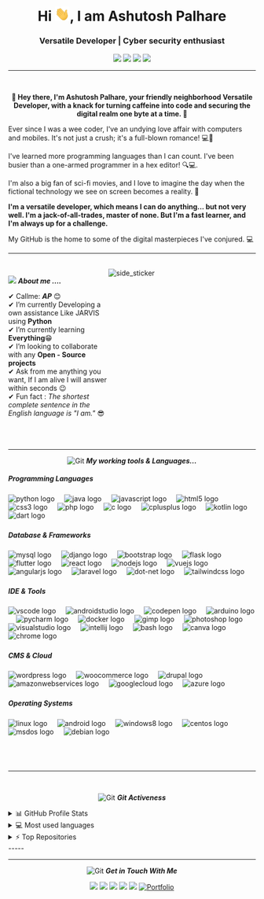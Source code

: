 
<h1 align="center">Hi <img src="https://raw.githubusercontent.com/ABSphreak/ABSphreak/master/gifs/Hi.gif" width="30px">, I am Ashutosh Palhare </h1>
<h3 align="center">Versatile Developer | Cyber security enthusiast</h3>

 <p align="center">
<img src="https://img.shields.io/badge/Age-23-blue" />
  <img src="https://img.shields.io/badge/Focus-Python-brightgreen" />
  <img src="https://img.shields.io/badge/Lives-India-success" />
  <img src="https://img.shields.io/badge/Languages-English%20%26%20Hindi-brightgreen" />
</p>
<hr>
<br>

<p align="center">
<b>👋 Hey there, I'm Ashutosh Palhare, your friendly neighborhood Versatile Developer, with a knack for turning caffeine into code and securing the digital realm one byte at a time. 🚀 </b>

Ever since I was a wee coder, I've an undying love affair with computers and mobiles. It's not just a crush; it's a full-blown romance! 💻📱

I've learned more programming languages than I can count. I've been busier than a one-armed programmer in a hex editor! 🔍💻.

I'm also a big fan of sci-fi movies, and I love to imagine the day when the fictional technology we see on screen becomes a reality. 🚀

<b>I'm a versatile developer, which means I can do anything... but not very well. I'm a jack-of-all-trades, master of none. But I'm a fast learner, and I'm always up for a challenge. </b>

My GitHub is the home to some of the digital masterpieces I've conjured. 💻
</p>
<hr>
<br>
<img align="right" width=300px height=300px alt="side_sticker" src="https://user-images.githubusercontent.com/74038190/229223263-cf2e4b07-2615-4f87-9c38-e37600f8381a.gif" />

<img src="https://media.giphy.com/media/iY8CRBdQXODJSCERIr/giphy.gif" width="30px">&nbsp;***About me ....***

✔ Callme: ***AP*** 😊 <br>
✔ I’m currently Developing a own assistance Like JARVIS using **Python**<br>
✔ I’m currently learning **Everything**:grin:<br>
✔ I’m looking to collaborate with any **Open - Source projects**<br>
✔ Ask from me anything you want, If I am alive I will answer within seconds 😉<br>
✔ Fun fact : *The shortest complete sentence in the English language is "I am."* 😎<br><br><br><br>
 

<hr>
  
 <p align="center">
 <img src="https://media.giphy.com/media/W5eoZHPpUx9sapR0eu/giphy.gif" width="30px" alt="Git"/>&nbsp;<i><b>My working tools & Languages...</b></i></p>
 

  
<h5 align="left">Programming Languages</h5>

###

<div align="left">
  <img src="https://cdn.jsdelivr.net/gh/devicons/devicon/icons/python/python-original.svg" height="40" alt="python logo"  />
  <img width="12" />
  <img src="https://cdn.jsdelivr.net/gh/devicons/devicon/icons/java/java-original.svg" height="40" alt="java logo"  />
  <img width="12" />
  <img src="https://cdn.jsdelivr.net/gh/devicons/devicon/icons/javascript/javascript-original.svg" height="40" alt="javascript logo"  />
  <img width="12" />
  <img src="https://cdn.jsdelivr.net/gh/devicons/devicon/icons/html5/html5-original.svg" height="40" alt="html5 logo"  />
  <img width="12" />
  <img src="https://cdn.jsdelivr.net/gh/devicons/devicon/icons/css3/css3-original.svg" height="40" alt="css3 logo"  />
  <img width="12" />
  <img src="https://cdn.jsdelivr.net/gh/devicons/devicon/icons/php/php-original.svg" height="40" alt="php logo"  />
  <img width="12" />
  <img src="https://cdn.jsdelivr.net/gh/devicons/devicon/icons/c/c-original.svg" height="40" alt="c logo"  />
  <img width="12" />
  <img src="https://cdn.jsdelivr.net/gh/devicons/devicon/icons/cplusplus/cplusplus-original.svg" height="40" alt="cplusplus logo"  />
  <img width="12" />
  <img src="https://cdn.jsdelivr.net/gh/devicons/devicon/icons/kotlin/kotlin-original.svg" height="40" alt="kotlin logo"  />
  <img width="12" />
  <img src="https://cdn.jsdelivr.net/gh/devicons/devicon/icons/dart/dart-original.svg" height="40" alt="dart logo"  />
</div>

###

<h5 align="left">Database &  Frameworks</h5>

###

<div align="left">
  <img src="https://cdn.jsdelivr.net/gh/devicons/devicon/icons/mysql/mysql-original.svg" height="40" alt="mysql logo"  />
  <img width="12" />
  <img src="https://cdn.jsdelivr.net/gh/devicons/devicon/icons/django/django-plain.svg" height="40" alt="django logo"  />
  <img width="12" />
  <img src="https://cdn.jsdelivr.net/gh/devicons/devicon/icons/bootstrap/bootstrap-original.svg" height="40" alt="bootstrap logo"  />
  <img width="12" />
  <img src="https://cdn.jsdelivr.net/gh/devicons/devicon/icons/flask/flask-original.svg" height="40" alt="flask logo"  />
  <img width="12" />
  <img src="https://cdn.jsdelivr.net/gh/devicons/devicon/icons/flutter/flutter-original.svg" height="40" alt="flutter logo"  />
  <img width="12" />
  <img src="https://cdn.jsdelivr.net/gh/devicons/devicon/icons/react/react-original.svg" height="40" alt="react logo"  />
  <img width="12" />
  <img src="https://cdn.jsdelivr.net/gh/devicons/devicon/icons/nodejs/nodejs-original.svg" height="40" alt="nodejs logo"  />
  <img width="12" />
  <img src="https://cdn.jsdelivr.net/gh/devicons/devicon/icons/vuejs/vuejs-original.svg" height="40" alt="vuejs logo"  />
  <img width="12" />
  <img src="https://cdn.jsdelivr.net/gh/devicons/devicon/icons/angularjs/angularjs-original.svg" height="40" alt="angularjs logo"  />
  <img width="12" />
  <img src="https://cdn.jsdelivr.net/gh/devicons/devicon/icons/laravel/laravel-plain.svg" height="40" alt="laravel logo"  />
  <img width="12" />
  <img src="https://cdn.jsdelivr.net/gh/devicons/devicon/icons/dot-net/dot-net-original.svg" height="40" alt="dot-net logo"  />
  <img width="12" />
  <img src="https://cdn.jsdelivr.net/gh/devicons/devicon/icons/tailwindcss/tailwindcss-original-wordmark.svg" height="40" alt="tailwindcss logo"  />
</div>

###

<h5 align="left">IDE & Tools</h5>

###

<div align="left">
  <img src="https://cdn.jsdelivr.net/gh/devicons/devicon/icons/vscode/vscode-original.svg" height="40" alt="vscode logo"  />
  <img width="12" />
  <img src="https://cdn.jsdelivr.net/gh/devicons/devicon/icons/androidstudio/androidstudio-original.svg" height="40" alt="androidstudio logo"  />
  <img width="12" />
  <img src="https://cdn.jsdelivr.net/gh/devicons/devicon/icons/codepen/codepen-plain.svg" height="40" alt="codepen logo"  />
  <img width="12" />
  <img src="https://cdn.jsdelivr.net/gh/devicons/devicon/icons/arduino/arduino-original.svg" height="40" alt="arduino logo"  />
  <img width="12" />
  <img src="https://cdn.jsdelivr.net/gh/devicons/devicon/icons/pycharm/pycharm-original.svg" height="40" alt="pycharm logo"  />
  <img width="12" />
  <img src="https://cdn.jsdelivr.net/gh/devicons/devicon/icons/docker/docker-original.svg" height="40" alt="docker logo"  />
  <img width="12" />
  <img src="https://cdn.jsdelivr.net/gh/devicons/devicon/icons/gimp/gimp-original.svg" height="40" alt="gimp logo"  />
  <img width="12" />
  <img src="https://cdn.jsdelivr.net/gh/devicons/devicon/icons/photoshop/photoshop-plain.svg" height="40" alt="photoshop logo"  />
  <img width="12" />
  <img src="https://cdn.jsdelivr.net/gh/devicons/devicon/icons/visualstudio/visualstudio-plain.svg" height="40" alt="visualstudio logo"  />
  <img width="12" />
  <img src="https://cdn.jsdelivr.net/gh/devicons/devicon/icons/intellij/intellij-original.svg" height="40" alt="intellij logo"  />
  <img width="12" />
  <img src="https://cdn.jsdelivr.net/gh/devicons/devicon/icons/bash/bash-original.svg" height="40" alt="bash logo"  />
  <img width="12" />
  <img src="https://cdn.jsdelivr.net/gh/devicons/devicon/icons/canva/canva-original.svg" height="40" alt="canva logo"  />
  <img width="12" />
  <img src="https://cdn.jsdelivr.net/gh/devicons/devicon/icons/chrome/chrome-original.svg" height="40" alt="chrome logo"  />
</div>

###

<h5 align="left">CMS & Cloud</h5>

###

<div align="left">
  <img src="https://cdn.jsdelivr.net/gh/devicons/devicon/icons/wordpress/wordpress-original.svg" height="40" alt="wordpress logo"  />
  <img width="12" />
  <img src="https://cdn.jsdelivr.net/gh/devicons/devicon/icons/woocommerce/woocommerce-original.svg" height="40" alt="woocommerce logo"  />
  <img width="12" />
  <img src="https://cdn.jsdelivr.net/gh/devicons/devicon/icons/drupal/drupal-original.svg" height="40" alt="drupal logo"  />
  <img width="12" />
  <img src="https://cdn.jsdelivr.net/gh/devicons/devicon/icons/amazonwebservices/amazonwebservices-original.svg" height="40" alt="amazonwebservices logo"  />
  <img width="12" />
  <img src="https://cdn.jsdelivr.net/gh/devicons/devicon/icons/googlecloud/googlecloud-original.svg" height="40" alt="googlecloud logo"  />
  <img width="12" />
  <img src="https://cdn.jsdelivr.net/gh/devicons/devicon/icons/azure/azure-original.svg" height="40" alt="azure logo"  />
</div>

###

<h5 align="left">Operating  Systems</h5>

###

<div align="left">
  <img src="https://cdn.jsdelivr.net/gh/devicons/devicon/icons/linux/linux-original.svg" height="40" alt="linux logo"  />
  <img width="12" />
  <img src="https://cdn.jsdelivr.net/gh/devicons/devicon/icons/android/android-original.svg" height="40" alt="android logo"  />
  <img width="12" />
  <img src="https://cdn.jsdelivr.net/gh/devicons/devicon/icons/windows8/windows8-original.svg" height="40" alt="windows8 logo"  />
  <img width="12" />
  <img src="https://cdn.jsdelivr.net/gh/devicons/devicon/icons/centos/centos-original.svg" height="40" alt="centos logo"  />
  <img width="12" />
  <img src="https://cdn.jsdelivr.net/gh/devicons/devicon/icons/msdos/msdos-original.svg" height="40" alt="msdos logo"  />
  <img width="12" />
  <img src="https://cdn.jsdelivr.net/gh/devicons/devicon/icons/debian/debian-original.svg" height="40" alt="debian logo"  />
</div>

###
<br><br>    

<hr>
 
<br>

 <p align="center">
 <img src="https://media.giphy.com/media/iY8CRBdQXODJSCERIr/giphy.gif" width="30px" alt="Git"/>&nbsp;<i><b>Git Activeness</b></i></p>
 
<!-- https://github.com/ashutosh786palhare/github-readme-stats -->
<details>
  <summary>📊 GitHub Profile Stats</summary>
  <br/>
  <a href="https://github.com/ashutosh786palhare/github-readme-stats"><img alt="Ashutosh Palhare's Github Stats" src="https://github-readme-stats.vercel.app/api?username=ashutosh786palhare&include_all_commits=true&count_private=true&show_icons=true&line_height=20&title_color=7A7ADB&icon_color=2234AE&text_color=D3D3D3&bg_color=0,000000,130F40" /></a>
</details>

<details> 
  <summary>💻 Most used languages</summary>
  <br/>
  <a href="https://github.com/ashutosh786palhare/github-readme-stats"><img alt="Ashutosh Palhare's Top Languages" src="https://github-readme-stats.vercel.app/api/top-langs/?username=ashutosh786palhare&text_color=FFFFFF&bg_color=000000&title_color=94b4a4&langs_count=15&layout=compact&hide_border=true" /></a>
  <br/>
  <b>Note:</b> This chart is only a metric of which languages my public code on GitHub consists of and does not reflect my experience or skill level.
</details>


<!-- https://github.com/jamesgeorge007/github-activity-readme -->
<details>
  <summary>⚡ Top Repositories </summary>
<a href="https://github.com/ashutosh786palhare/Termy">
  <img align="center" src="https://github-readme-stats.vercel.app/api/pin/?username=ashutosh786palhare&repo=Termy&theme=buefy" />
</a>
<a href="https://github.com/ashutosh786palhare/ashutosh786palhare.github.io">
  <img align="center" src="https://github-readme-stats.vercel.app/api/pin/?username=ashutosh786palhare&repo=ashutosh786palhare.github.io&theme=buefy" />
</a>

<br />
<br />

</details>
-----

<hr>
 <p align="center">
 <img src="https://media.giphy.com/media/W5eoZHPpUx9sapR0eu/giphy.gif" width="30px" alt="Git"/>&nbsp;<i><b>Get in Touch With Me</b></i></p>
<p align="center">
  <a href="mailto:ap4all@aol.com"><img src="https://img.shields.io/badge/e‑mail-D14836.svg?style=for-the-badge&logo=GMail&logoColor=white"/></a>
  <a href="https://instagram.com/ashutosh786palhare"><img src="https://img.shields.io/badge/instagram-E4405F.svg?style=for-the-badge&logo=instagram&logoColor=white"/></a>
  <a href="https://www.facebook.com/ashutosh786palhare"><img src="https://img.shields.io/badge/facebook-0000FF.svg?style=for-the-badge&logo=facebook&logoColor=white"/></a>
  <a href="https://in.linkedin.com/in/ashutosh786palhare"><img src="https://img.shields.io/badge/linkedin-0077B5.svg?style=for-the-badge&logo=linkedin&logoColor=white"/></a>
  <a href="https://twitter.com/AshutoshPalhare"><img src="https://img.shields.io/badge/twitter-1DA1F2.svg?style=for-the-badge&logo=twitter&logoColor=white"/></a>
 <a href="https://ashutosh786palhare.github.io/"><img alt="Portfolio" title="Portfolio" src="https://img.shields.io/badge/Portfolio-%23000000.svg?style=for-the-badge&logo=firefox&logoColor=#FF7139"/></a>

</p>





